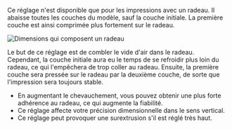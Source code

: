 Ce réglage n'est disponible que pour les impressions avec un radeau. Il abaisse toutes les couches du modèle, sauf la couche initiale. La première couche est ainsi comprimée plus fortement sur le radeau.

![Dimensions qui composent un radeau](../../../articles/images/raft_dimensions.svg)

Le but de ce réglage est de combler le vide d'air dans le radeau. Cependant, la couche initiale aura eu le temps de se refroidir plus loin du radeau, ce qui l'empêchera de trop coller au radeau. Ensuite, la première couche sera pressée sur le radeau par la deuxième couche, de sorte que l'impression sera toujours stable.
* En augmentant le chevauchement, vous pouvez obtenir une plus forte adhérence au radeau, ce qui augmente la fiabilité.
* Ce réglage affecte votre précision dimensionnelle dans le sens vertical.
* Ce réglage peut provoquer une surextrusion s'il est réglé très haut.
